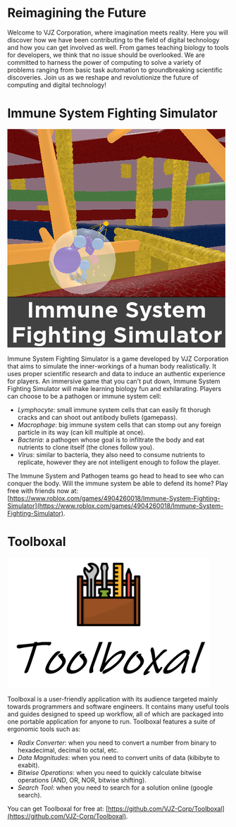 # Reimagining the Future
Welcome to VJZ Corporation, where imagination meets reality. Here you will discover how we have been contributing to the field of digital technology and how you can get involved as well. From games teaching biology to tools for developers, we think that no issue should be overlooked. We are committed to harness the power of computing to solve a variety of problems ranging from basic task automation to groundbreaking scientific discoveries. Join us as we reshape and revolutionize the future of computing and digital technology!

# Immune System Fighting Simulator
![](/assets/images/immune_system_fighting_sim.png)

Immune System Fighting Simulator is a game developed by VJZ Corporation that aims to simulate the inner-workings of a human body realistically. It uses proper scientific research and data to induce an authentic experience for players. An immersive game that you can't put down, Immune System Fighting Simulator will make learning biology fun and exhilarating. Players can choose to be a pathogen or immune system cell:

- *Lymphocyte*: small immune system cells that can easily fit thorugh cracks and can shoot out antibody bullets (gamepass).
- *Macrophage*: big immune system cells that can stomp out any foreign particle in its way (can kill multiple at once).
- *Bacteria*: a pathogen whose goal is to infiltrate the body and eat nutrients to clone itself (the clones follow you).
- *Virus*: similar to bacteria, they also need to consume nutrients to replicate, however they are not intelligent enough to follow the player.

The Immune System and Pathogen teams go head to head to see who can conquer the body. Will the immune system be able to defend its home? Play free with friends now at: [https://www.roblox.com/games/4904260018/Immune-System-Fighting-Simulator](https://www.roblox.com/games/4904260018/Immune-System-Fighting-Simulator).

# Toolboxal
![](/assets/images/toolboxal.png)

Toolboxal is a user-friendly application with its audience targeted mainly towards programmers and software engineers. It contains many useful tools and guides designed to speed up workflow, all of which are packaged into one portable application for anyone to run. Toolboxal features a suite of ergonomic tools such as:

- *Radix Converter*: when you need to convert a number from binary to hexadecimal, decimal to octal, etc.
- *Data Magnitudes*: when you need to convert units of data (kibibyte to exabit).
- *Bitwise Operations*: when you need to quickly calculate bitwise operations (AND, OR, NOR, bitwise shifting).
- *Search Tool*: when you need to search for a solution online (google search).

You can get Toolboxal for free at: [https://github.com/VJZ-Corp/Toolboxal](https://github.com/VJZ-Corp/Toolboxal).
